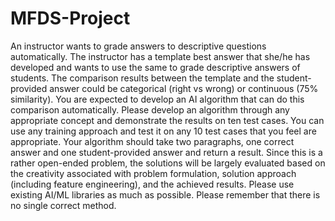 # MFDS-Project
An instructor wants to grade answers to descriptive questions automatically. The instructor has a template best answer that she/he has developed and wants to use the same to grade descriptive answers of students. The comparison results between the template and the student-provided answer could be categorical (right vs wrong) or continuous (75% similarity). 
You are expected to develop an AI algorithm that can do this comparison automatically. 
Please develop an algorithm through any appropriate concept and demonstrate the results on ten test cases. You can use any training approach and test it on any 10 test cases that you feel are appropriate. Your algorithm should take two paragraphs, one correct answer and one student-provided answer and return a result. Since this is a rather open-ended problem, the solutions will be largely evaluated based on the creativity associated with problem formulation, solution approach (including feature engineering), and the achieved results. Please use existing AI/ML libraries as much as possible.
Please remember that there is no single correct method. 
